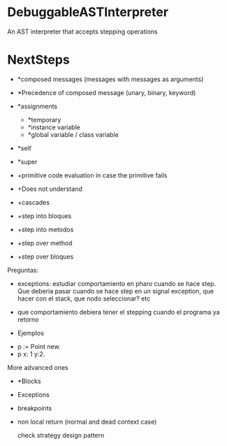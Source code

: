 # DebuggableASTInterpreter
An AST interpreter that accepts stepping operations

# NextSteps

- *composed messages (messages with messages as arguments)
- *Precedence of composed message (unary, binary, keyword)
- *assignments
  - *temporary
  - *instance variable
  - *global variable / class variable
- *self 
- *super
- +primitive code evaluation in case the primitive fails
- +Does not understand

- +cascades
- +step into bloques
- +step into metodos
- +step over method
- +step over bloques


Preguntas:
- exceptions: estudiar comportamiento en pharo cuando se hace step. Que deberia pasar cuando se hace step en un signal exception, que hacer con el stack, que nodo seleccionar? etc
- que comportamiento debiera tener el stepping cuando el programa ya retorno

- Ejemplos

 * p := Point new.
 * p x: 1 y:2.



More advanced ones
- *Blocks
- Exceptions
- breakpoints
- non local return (normal and dead context case)


  check strategy design pattern
  

  
